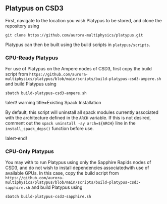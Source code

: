 ## Platypus on CSD3

First, navigate to the location you wish Platypus to be stored, and clone the repository using

``` {.sh}
git clone https://github.com/aurora-multiphysics/platypus.git
```

Platypus can then be built using the build scripts in `platypus/scripts`.

### GPU-Ready Platypus

For use of Platypus on the Ampere nodes of CSD3, first copy the build script from
`https://github.com/aurora-multiphysics/platypus/blob/main/scripts/build-platypus-csd3-ampere.sh`
and build Platypus using

``` {.sh}
sbatch build-platypus-csd3-ampere.sh
```

!alert! warning title=Existing Spack Installation

By default, this script will uninstall all spack modules currently associated with the architecture
defined in the `ARCH` variable. If this is not desired, comment out the
`spack uninstall -ay arch=${ARCH}` line in the `install_spack_deps()` function before use.

!alert-end!

### CPU-Only Platypus

You may with to run Platypus using only the Sapphire Rapids nodes of CSD3,
and do not wish to install dependencies associatedwith use of available GPUs.
In this case, copy the build script from
`https://github.com/aurora-multiphysics/platypus/blob/main/scripts/build-platypus-csd3-sapphire.sh`
and build Platypus using

``` {.sh}
sbatch build-platypus-csd3-sapphire.sh
```
